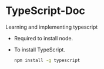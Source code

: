 # TypeScript-Doc

Learning and implementing typescript

- Required to install node.
- To install TypeScript.

    ```cmd
    npm install -g typescript
    ```

